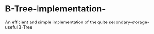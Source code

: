 # B-Tree-Implementation-
An efficient and simple implementation of the quite secondary-storage-useful B-Tree
